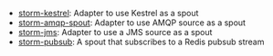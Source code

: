 * [storm-kestrel](https://github.com/nathanmarz/storm-kestrel): Adapter to use Kestrel as a spout
* [storm-amqp-spout](https://github.com/rapportive-oss/storm-amqp-spout): Adapter to use AMQP source as a spout
* [storm-jms](https://github.com/ptgoetz/storm-jms): Adapter to use a JMS source as a spout
* [storm-pubsub](https://github.com/sorenmacbeth/storm-pubsub): A spout that subscribes to a Redis pubsub stream